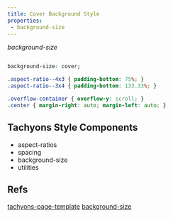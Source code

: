 ```yaml
---
title: Cover Background Style
properties:
 - background-size
---
```


_background-size_
```css

background-size: cover;

.aspect-ratio--4x3 { padding-bottom: 75%; }
.aspect-ratio--3x4 { padding-bottom: 133.33%; }

.overflow-container { overflow-y: scroll; }
.center { margin-right: auto; margin-left: auto; }


```

## Tachyons Style Components

- aspect-ratios
- spacing
- background-size
- utilities




## Refs
[tachyons-page-template](http://tachyons.io/components/pages/double/index.html)
[background-size](https://developer.mozilla.org/en-US/docs/Web/CSS/background-size)
